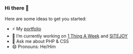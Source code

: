 ### Hi there 👋

<!--
**cchana/cchana** is a ✨ _special_ ✨ repository because its `README.md` (this file) appears on your GitHub profile.
-->

Here are some ideas to get you started:

- ⚡ My [portfolio](https://charanj.it)
- 🔭 I’m currently working on [1 Thing A Week](https://www.1thingaweek.com) and [SITEJOY](https://www.sitejoy.dev)
- 💬 Ask me about PHP & CSS
- 😄 Pronouns: He/Him

<!--
- 🔭 I’m currently working on ...
- 🌱 I’m currently learning ...
- 👯 I’m looking to collaborate on ...
- 🤔 I’m looking for help with ...
- 💬 Ask me about ...
- 📫 How to reach me: ...
- 😄 Pronouns: ...
- ⚡ Fun fact: ...
-->
